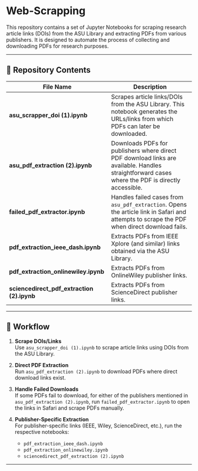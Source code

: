 # Web-Scrapping

This repository contains a set of Jupyter Notebooks for scraping research article links (DOIs) from the ASU Library and extracting PDFs from various publishers. It is designed to automate the process of collecting and downloading PDFs for research purposes.

---

## 📂 Repository Contents

| File Name | Description |
|-----------|-------------|
| **asu_scrapper_doi (1).ipynb** | Scrapes article links/DOIs from the ASU Library. This notebook generates the URLs/links from which PDFs can later be downloaded. |
| **asu_pdf_extraction (2).ipynb** | Downloads PDFs for publishers where direct PDF download links are available. Handles straightforward cases where the PDF is directly accessible. |
| **failed_pdf_extractor.ipynb** | Handles failed cases from `asu_pdf_extraction`. Opens the article link in Safari and attempts to scrape the PDF when direct download fails. |
| **pdf_extraction_ieee_dash.ipynb** | Extracts PDFs from IEEE Xplore (and similar) links obtained via the ASU Library. |
| **pdf_extraction_onlinewiley.ipynb** | Extracts PDFs from OnlineWiley publisher links. |
| **sciencedirect_pdf_extraction (2).ipynb** | Extracts PDFs from ScienceDirect publisher links. |

---

## 📝 Workflow

1. **Scrape DOIs/Links**  
   Use `asu_scrapper_doi (1).ipynb` to scrape article links using DOIs from the ASU Library.

2. **Direct PDF Extraction**  
   Run `asu_pdf_extraction (2).ipynb` to download PDFs where direct download links exist.

3. **Handle Failed Downloads**  
   If some PDFs fail to download, for either of the publishers mentioned in `asu_pdf_extraction (2).ipynb`, run `failed_pdf_extractor.ipynb` to open the links in Safari and scrape PDFs manually.

4. **Publisher-Specific Extraction**  
   For publisher-specific links (IEEE, Wiley, ScienceDirect, etc.), run the respective notebooks:
   - `pdf_extraction_ieee_dash.ipynb`
   - `pdf_extraction_onlinewiley.ipynb`
   - `sciencedirect_pdf_extraction (2).ipynb`

---
